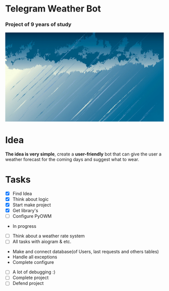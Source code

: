 # Telegram Weather Bot
 ### Project of 9 years of study

![Minion](https://raw.githubusercontent.com/XCV0/TelegramWeatherBot/main/forGitPNG.png)

# Idea
__The idea is very simple__, create a __user-friendly__ bot that can give the user a weather forecast for the coming days and suggest what to wear.

# Tasks
- [x] Find Idea
- [x] Think about logic
- [x] Start make project
- [x] Get library's
- [ ] Configure PyOWM
- In progress
- [ ] Think about a weather rate system
- [ ] All tasks with aiogram & etc.
- Make and connect database(of Users, last requests and others tables)
- Handle all exceptions
- Complete configure
- [ ] A lot of debugging :)
- [ ] Complete project
- [ ] Defend project